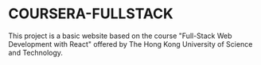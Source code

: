 # COURSERA-FULLSTACK

This project is a basic website based on the course "Full-Stack Web Development with React" offered by The Hong Kong University of Science and Technology.


